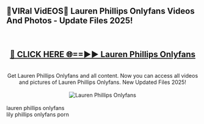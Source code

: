 <h2>🔴VIRal VidEOS🔴 Lauren Phillips Onlyfans Videos And Photos - Update Files 2025!</h2>
<br>
<div align="center">
<h2><a href="https://virallinks.top/odZfE0" rel="nofollow">🔴 CLICK HERE 🌐==►► Lauren Phillips Onlyfans</a></h2>
<br>
Get Lauren Phillips Onlyfans and all content. Now you can access all videos and pictures of Lauren Phillips Onlyfans. New Updated Files 2025!
<br>
<br>
<a href="https://virallinks.top/odZfE0" rel="nofollow" data-target="animated-image.originalLink"><img src="https://i.imgur.com/dJHk4Zq.gif)" alt="Lauren Phillips Onlyfans" style="max-width: 100%; display: inline-block;" data-target="animated-image.originalImage"></a>
</div>
<br>
lauren phillips onlyfans<br>
lily phillips onlyfans porn